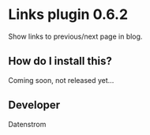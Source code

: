 Links plugin 0.6.2
==================
Show links to previous/next page in blog.

## How do I install this?

Coming soon, not released yet...

## Developer

Datenstrom
